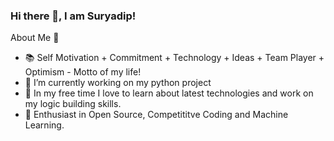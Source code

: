 ### Hi there 👋, I am Suryadip!

<!--
**Suryadipsinh/Suryadipsinh** is a ✨ _special_ ✨ repository because its `README.md` (this file) appears on your GitHub profile.
- 💬 Ask me about ...
- 📫 How to reach me: ...
- 😄 Pronouns: ...
- ⚡ Fun fact: ...

-->

About Me 🚀
- 📚 Self Motivation + Commitment + Technology + Ideas + Team Player + Optimism - Motto of my life!
- 🔭 I’m currently working on my python project
- 📎 In my free time I love to learn about latest technologies and work on my logic building skills.
- 🌱 Enthusiast in Open Source, Competititve Coding and Machine Learning.

